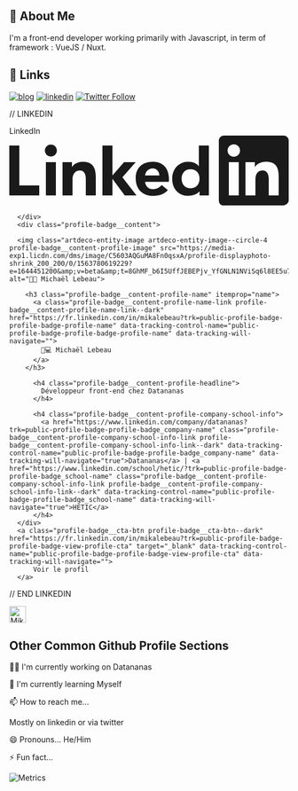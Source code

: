 ## 🚀 About Me

I'm a front-end developer working primarily with Javascript, in term of framework : VueJS / Nuxt.


## 🔗 Links

[![blog](https://img.shields.io/badge/Blog-Mikaleb.com-%23f7f4e3)](https://mikaleb.com/)
[![linkedin](https://img.shields.io/badge/LinkedIn-Follow-blue)](https://www.linkedin.com/in/mikalebeau/)
[![Twitter Follow](https://img.shields.io/twitter/follow/MikalebCom?style=social)](https://twitter.com/MikalebCom)

// LINKEDIN

<div class="profile-badge profile-badge--width-250 profile-badge--dark" dir="ltr">
      <div class="profile-badge__header profile-badge__header--dark">
        <span class="sr-only">LinkedIn</span>
        
  <icon class="profile-badge__header-logo-icon profile-badge__header-logo-icon--dark" aria-hidden="true">
    <svg xmlns="http://www.w3.org/2000/svg" xmlns:xlink="http://www.w3.org/1999/xlink" viewBox="0 0 84 21" preserveAspectRatio="xMinYMin meet" version="1.1" focusable="false">
    <g class="inbug" stroke="none" stroke-width="1" fill="none" fill-rule="evenodd">
      <path d="M19.479,0 L1.583,0 C0.727,0 0,0.677 0,1.511 L0,19.488 C0,20.323 0.477,21 1.333,21 L19.229,21 C20.086,21 21,20.323 21,19.488 L21,1.511 C21,0.677 20.336,0 19.479,0" class="bug-text-color" transform="translate(63.000000, 0.000000)"></path>
      <path d="M82.479,0 L64.583,0 C63.727,0 63,0.677 63,1.511 L63,19.488 C63,20.323 63.477,21 64.333,21 L82.229,21 C83.086,21 84,20.323 84,19.488 L84,1.511 C84,0.677 83.336,0 82.479,0 Z M71,8 L73.827,8 L73.827,9.441 L73.858,9.441 C74.289,8.664 75.562,7.875 77.136,7.875 C80.157,7.875 81,9.479 81,12.45 L81,18 L78,18 L78,12.997 C78,11.667 77.469,10.5 76.227,10.5 C74.719,10.5 74,11.521 74,13.197 L74,18 L71,18 L71,8 Z M66,18 L69,18 L69,8 L66,8 L66,18 Z M69.375,4.5 C69.375,5.536 68.536,6.375 67.5,6.375 C66.464,6.375 65.625,5.536 65.625,4.5 C65.625,3.464 66.464,2.625 67.5,2.625 C68.536,2.625 69.375,3.464 69.375,4.5 Z" class="background" fill="currentColor"></path>
    </g>
    <g class="linkedin-text">
      <path d="M60,18 L57.2,18 L57.2,16.809 L57.17,16.809 C56.547,17.531 55.465,18.125 53.631,18.125 C51.131,18.125 48.978,16.244 48.978,13.011 C48.978,9.931 51.1,7.875 53.725,7.875 C55.35,7.875 56.359,8.453 56.97,9.191 L57,9.191 L57,3 L60,3 L60,18 Z M54.479,10.125 C52.764,10.125 51.8,11.348 51.8,12.974 C51.8,14.601 52.764,15.875 54.479,15.875 C56.196,15.875 57.2,14.634 57.2,12.974 C57.2,11.268 56.196,10.125 54.479,10.125 L54.479,10.125 Z" fill="currentColor"></path>
      <path d="M47.6611,16.3889 C46.9531,17.3059 45.4951,18.1249 43.1411,18.1249 C40.0001,18.1249 38.0001,16.0459 38.0001,12.7779 C38.0001,9.8749 39.8121,7.8749 43.2291,7.8749 C46.1801,7.8749 48.0001,9.8129 48.0001,13.2219 C48.0001,13.5629 47.9451,13.8999 47.9451,13.8999 L40.8311,13.8999 L40.8481,14.2089 C41.0451,15.0709 41.6961,16.1249 43.1901,16.1249 C44.4941,16.1249 45.3881,15.4239 45.7921,14.8749 L47.6611,16.3889 Z M45.1131,11.9999 C45.1331,10.9449 44.3591,9.8749 43.1391,9.8749 C41.6871,9.8749 40.9121,11.0089 40.8311,11.9999 L45.1131,11.9999 Z" fill="currentColor"></path>
      <polygon fill="currentColor" points="38 8 34.5 8 31 12 31 3 28 3 28 18 31 18 31 13 34.699 18 38.241 18 34 12.533"></polygon>
      <path d="M16,8 L18.827,8 L18.827,9.441 L18.858,9.441 C19.289,8.664 20.562,7.875 22.136,7.875 C25.157,7.875 26,9.792 26,12.45 L26,18 L23,18 L23,12.997 C23,11.525 22.469,10.5 21.227,10.5 C19.719,10.5 19,11.694 19,13.197 L19,18 L16,18 L16,8 Z" fill="currentColor"></path>
      <path d="M11,18 L14,18 L14,8 L11,8 L11,18 Z M12.501,6.3 C13.495,6.3 14.3,5.494 14.3,4.5 C14.3,3.506 13.495,2.7 12.501,2.7 C11.508,2.7 10.7,3.506 10.7,4.5 C10.7,5.494 11.508,6.3 12.501,6.3 Z" fill="currentColor"></path>
      <polygon fill="currentColor" points="3 3 0 3 0 18 9 18 9 15 3 15"></polygon>
    </g>
    </svg>
  </icon>

      </div>
      <div class="profile-badge__content">
        
      <img class="artdeco-entity-image artdeco-entity-image--circle-4  profile-badge__content-profile-image" src="https://media-exp1.licdn.com/dms/image/C5603AQGuMA8Fn0qsxA/profile-displayphoto-shrink_200_200/0/1563780619229?e=1644451200&amp;v=beta&amp;t=8GhMF_b6I5UffJEBEPjv_YfGNLN1NViSq6l8EE5u7tQ" alt="👨‍💻 Michaël Lebeau">
  
        <h3 class="profile-badge__content-profile-name" itemprop="name">
          <a class="profile-badge__content-profile-name-link profile-badge__content-profile-name-link--dark" href="https://fr.linkedin.com/in/mikalebeau?trk=public-profile-badge-profile-badge-profile-name" data-tracking-control-name="public-profile-badge-profile-badge-profile-name" data-tracking-will-navigate="">
            👨💻 Michaël Lebeau
          </a>
        </h3>

          <h4 class="profile-badge__content-profile-headline">
            Développeur front-end chez Datananas
          </h4>

          <h4 class="profile-badge__content-profile-company-school-info">
            <a href="https://www.linkedin.com/company/datananas?trk=public-profile-badge-profile-badge_company-name" class="profile-badge__content-profile-company-school-info-link profile-badge__content-profile-company-school-info-link--dark" data-tracking-control-name="public-profile-badge-profile-badge_company-name" data-tracking-will-navigate="true">Datananas</a> | <a href="https://www.linkedin.com/school/hetic/?trk=public-profile-badge-profile-badge_school-name" class="profile-badge__content-profile-company-school-info-link profile-badge__content-profile-company-school-info-link--dark" data-tracking-control-name="public-profile-badge-profile-badge_school-name" data-tracking-will-navigate="true">HETIC</a>
          </h4>
      </div>
      <a class="profile-badge__cta-btn profile-badge__cta-btn--dark" href="https://fr.linkedin.com/in/mikalebeau?trk=public-profile-badge-profile-badge-view-profile-cta" target="_blank" data-tracking-control-name="public-profile-badge-profile-badge-view-profile-cta" data-tracking-will-navigate="">
          Voir le profil
      </a>
<!---->    </div>


// END LINKEDIN



<a href="https://dev.to/mikaleb">
  <img src="https://d2fltix0v2e0sb.cloudfront.net/dev-badge.svg" alt="Mikaleb's DEV Profile" height="30" width="30">
</a>


## Other Common Github Profile Sections

👩‍💻 I'm currently working on
Datananas

🧠 I'm currently learning 
Myself

📫 How to reach me...

Mostly on linkedin or via twitter

😄 Pronouns...
He/Him

⚡️ Fun fact...

![Metrics](https://metrics.lecoq.io/Mikaleb?template=classic&isocalendar=1&languages=1&tweets=1&isocalendar.duration=half-year&languages.limit=8&languages.sections=most-used&languages.colors=github&languages.threshold=0%25&languages.indepth=false&languages.analysis.timeout=15&languages.categories=markup%2C%20programming&languages.recent.categories=markup%2C%20programming&languages.recent.load=300&languages.recent.days=14&tweets.attachments=false&tweets.limit=2&tweets.user=MikalebCom&config.timezone=Europe%2FParis)
